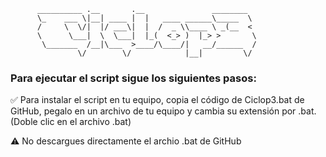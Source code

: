   
          __________ .__       .__               ________
          \_    ___ \|__| ____ |  |   ____ ______\_____  \
          /     \  \/|  |/ ___\|  |  /  _ \\____ \ _(__  <
          \      \___|  \  \___|  |_(  <_> )  |_> >       \
           \_______  /__|\___  >____/\____/|   __/______  /
                   \/        \/            |__|         \/
                  

### Para ejecutar el script sigue los siguientes pasos:

✅ Para instalar el script en tu equipo, copia el código de Ciclop3.bat de GitHub, pegalo en un archivo de tu equipo y cambia su extensión por .bat. (Doble clic en el archivo .bat)

⚠️ No descargues directamente el archio .bat de GitHub

